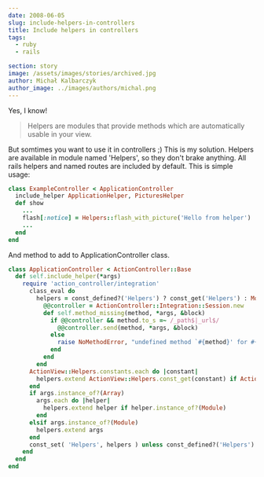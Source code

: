 ```yaml
---
date: 2008-06-05
slug: include-helpers-in-controllers
title: Include helpers in controllers
tags:
  - ruby
  - rails

section: story
image: /assets/images/stories/archived.jpg
author: Michał Kalbarczyk
author_image: ../images/authors/michal.png
---
```


Yes, I know!

>Helpers are modules that provide methods which are automatically usable in your view.

But somtimes you want to use it in controllers ;)
This is my solution. Helpers are available in module named 'Helpers', so they don't brake anything. All rails helpers and named routes are included by default.
This is simple usage:

```ruby
class ExampleController < ApplicationController
  include_helper ApplicationHelper, PicturesHelper
  def show
    ...
    flash[:notice] = Helpers::flash_with_picture('Hello from helper')
    ...
  end
end
```

And method to add to ApplicationController class.

```ruby
class ApplicationController < ActionController::Base
  def self.include_helper(*args)
    require 'action_controller/integration'
      class_eval do
        helpers = const_defined?('Helpers') ? const_get('Helpers') : Module.new do
          @@controller = ActionController::Integration::Session.new
          def self.method_missing(method, *args, &block)
            if @@controller && method.to_s =~ /_path$|_url$/
              @@controller.send(method, *args, &block)
            else
              raise NoMethodError, "undefined method `#{method}' for #{self}"
            end
          end
        end
      ActionView::Helpers.constants.each do |constant|
        helpers.extend ActionView::Helpers.const_get(constant) if ActionView::Helpers.const_get(constant).instance_of?(Module)
      end
      if args.instance_of?(Array)
        args.each do |helper|
          helpers.extend helper if helper.instance_of?(Module)
        end
      elsif args.instance_of?(Module)
        helpers.extend args
      end
      const_set( 'Helpers', helpers ) unless const_defined?('Helpers')
    end
  end
end
```
